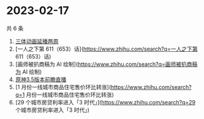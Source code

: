 # 2023-02-17

共 6 条

<!-- BEGIN -->
<!-- 最后更新时间 Fri Feb 17 2023 23:08:20 GMT+0800 (China Standard Time) -->

1. [三体动画延播两周](https://www.zhihu.com/search?q=三体动画延播两周)
1. [一人之下第 611（653）话](https://www.zhihu.com/search?q=一人之下第
   611（653）话)
1. [画师被扒商稿为 AI 绘制](https://www.zhihu.com/search?q=画师被扒商稿为 AI
   绘制)
1. [原神3.5版本前瞻直播](https://www.zhihu.com/search?q=原神3.5版本前瞻直播)
1. [1 月份一线城市商品住宅售价环比转涨](https://www.zhihu.com/search?q=1
   月份一线城市商品住宅售价环比转涨)
1. [29 个城市房贷利率进入「3 时代」](https://www.zhihu.com/search?q=29
   个城市房贷利率进入「3 时代」)

<!-- END -->
